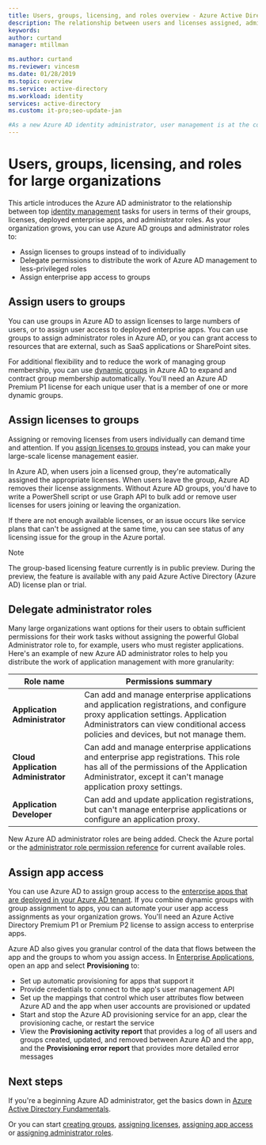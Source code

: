```yaml
---
title: Users, groups, licensing, and roles overview - Azure Active Directory | Microsoft Docs
description: The relationship between users and licenses assigned, administrator roles, group membership in Azure Active Directory
keywords:
author: curtand
manager: mtillman

ms.author: curtand
ms.reviewer: vincesm
ms.date: 01/28/2019
ms.topic: overview
ms.service: active-directory
ms.workload: identity
services: active-directory
ms.custom: it-pro;seo-update-jan

#As a new Azure AD identity administrator, user management is at the core of my work so I need to understand the user management tools such as groups, administrator roles, and licenses to manage users.
---
```

# Users, groups, licensing, and roles for large organizations

This article introduces the Azure AD administrator to the relationship between top [identity management](/azure/active-directory/fundamentals/identity-fundamentals?context=azure/active-directory/users-groups-roles/context/ugr-context) tasks for users in terms of their groups, licenses, deployed enterprise apps, and administrator roles. As your organization grows, you can use Azure AD groups and administrator roles to:

* Assign licenses to groups instead of to individually
* Delegate permissions to distribute the work of Azure AD management to less-privileged roles
* Assign enterprise app access to groups

## Assign users to groups

You can use groups in Azure AD to assign licenses to large numbers of users, or to assign user access to deployed enterprise apps. You can use groups to assign administrator roles in Azure AD, or you can grant access to resources that are external, such as SaaS applications or SharePoint sites.

For additional flexibility and to reduce the work of managing group membership, you can use [dynamic groups](groups-create-rule.md) in Azure AD to expand and contract group membership automatically. You'll need an Azure AD Premium P1 license for each unique user that is a member of one or more dynamic groups.

## Assign licenses to groups

Assigning or removing licenses from users individually can demand time and attention. If you [assign licenses to groups](/azure/active-directory/fundamentals/license-users-groups?context=azure/active-directory/users-groups-roles/context/ugr-context) instead, you can make your large-scale license management easier.

In Azure AD, when users join a licensed group, they're automatically assigned the appropriate licenses. When users leave the group, Azure AD removes their license assignments. Without Azure AD groups, you'd have to write a PowerShell script or use Graph API to bulk add or remove user licenses for users joining or leaving the organization.

If there are not enough available licenses, or an issue occurs like service plans that can't be assigned at the same time, you can see status of any licensing issue for the group in the Azure portal.

>[!NOTE]
>The group-based licensing feature currently is in public preview. During the preview, the feature is available with any paid Azure Active Directory (Azure AD) license plan or trial.

## Delegate administrator roles

Many large organizations want options for their users to obtain sufficient permissions for their work tasks without assigning the powerful Global Administrator role to, for example, users who must register applications. Here's an example of new Azure AD administrator roles to help you distribute the work of application management with more granularity:

 Role name | Permissions summary
 --------- | -------------------
 **Application Administrator** | Can add and manage enterprise applications and application registrations, and configure proxy application settings. Application Administrators can view conditional access policies and devices, but not manage them.
 **Cloud Application Administrator** | Can add and manage enterprise applications and enterprise app registrations. This role has all of the permissions of the Application Administrator, except it can't manage application proxy settings.
**Application Developer** | Can add and update application registrations, but can't manage enterprise applications or configure an application proxy.

New Azure AD administrator roles are being added. Check the Azure portal or the [administrator role permission reference](directory-assign-admin-roles.md) for current available roles.

## Assign app access

You can use Azure AD to assign group access to the [enterprise apps that are deployed in your Azure AD tenant](/azure/active-directory/manage-apps/methods-for-assigning-users-and-groups#assign-a-group-directly-to-an-application-as-an-administrator?context=azure/active-directory/users-groups-roles/context/ugr-context). If you combine dynamic groups with group assignment to apps, you can automate your user app access assignments as your organization grows. You'll need an Azure Active Directory Premium P1 or Premium P2 license to assign access to enterprise apps.

Azure AD also gives you granular control of the data that flows between the app and the groups to whom you assign access. In [Enterprise Applications](https://portal.azure.com/#blade/Microsoft_AAD_IAM/StartboardApplicationsMenuBlade/AllApps), open an app and select **Provisioning** to:

* Set up automatic provisioning for apps that support it
* Provide credentials to connect to the app's user management API
* Set up the mappings that control which user attributes flow between Azure AD and the app when user accounts are provisioned or updated
* Start and stop the Azure AD provisioning service for an app, clear the provisioning cache, or restart the service
* View the **Provisioning activity report** that provides a log of all users and groups created, updated, and removed between Azure AD and the app, and the **Provisioning error report** that provides more detailed error messages

## Next steps

If you're a beginning Azure AD administrator, get the basics down in [Azure Active Directory Fundamentals](https://docs.microsoft.com/azure/active-directory/fundamentals/index).

Or you can start [creating groups](/azure/active-directory/fundamentals/active-directory-groups-create-azure-portal?context=azure/active-directory/users-groups-roles/context/ugr-context), [assigning licenses](/azure/active-directory/fundamentals/license-users-groups?context=azure/active-directory/users-groups-roles/context/ugr-context), [assigning app access](/azure/active-directory/manage-apps/methods-for-assigning-users-and-groups#assign-a-group-directly-to-an-application-as-an-administrator?context=azure/active-directory/users-groups-roles/context/ugr-context) or [assigning administrator roles](directory-assign-admin-roles.md).